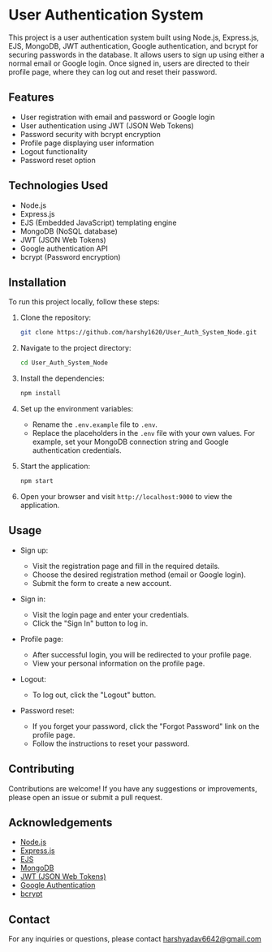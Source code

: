 # User Authentication System

This project is a user authentication system built using Node.js, Express.js, EJS, MongoDB, JWT authentication, Google authentication, and bcrypt for securing passwords in the database. It allows users to sign up using either a normal email or Google login. Once signed in, users are directed to their profile page, where they can log out and reset their password.

## Features

- User registration with email and password or Google login
- User authentication using JWT (JSON Web Tokens)
- Password security with bcrypt encryption
- Profile page displaying user information
- Logout functionality
- Password reset option

## Technologies Used

- Node.js
- Express.js
- EJS (Embedded JavaScript) templating engine
- MongoDB (NoSQL database)
- JWT (JSON Web Tokens)
- Google authentication API
- bcrypt (Password encryption)

## Installation

To run this project locally, follow these steps:

1. Clone the repository:

   ```bash
   git clone https://github.com/harshy1620/User_Auth_System_Node.git
   ```

2. Navigate to the project directory:

   ```bash
   cd User_Auth_System_Node
   ```

3. Install the dependencies:

   ```bash
   npm install
   ```

4. Set up the environment variables:

   - Rename the `.env.example` file to `.env`.
   - Replace the placeholders in the `.env` file with your own values. For example, set your MongoDB connection string and Google authentication credentials.

5. Start the application:

   ```bash
   npm start
   ```

6. Open your browser and visit `http://localhost:9000` to view the application.

## Usage

- Sign up:
  - Visit the registration page and fill in the required details.
  - Choose the desired registration method (email or Google login).
  - Submit the form to create a new account.

- Sign in:
  - Visit the login page and enter your credentials.
  - Click the "Sign In" button to log in.

- Profile page:
  - After successful login, you will be redirected to your profile page.
  - View your personal information on the profile page.

- Logout:
  - To log out, click the "Logout" button.

- Password reset:
  - If you forget your password, click the "Forgot Password" link on the profile page.
  - Follow the instructions to reset your password.

## Contributing

Contributions are welcome! If you have any suggestions or improvements, please open an issue or submit a pull request.

## Acknowledgements

- [Node.js](https://nodejs.org/)
- [Express.js](https://expressjs.com/)
- [EJS](https://ejs.co/)
- [MongoDB](https://www.mongodb.com/)
- [JWT (JSON Web Tokens)](https://jwt.io/)
- [Google Authentication](https://developers.google.com/identity/protocols/oauth2)
- [bcrypt](https://www.npmjs.com/package/bcrypt)

## Contact

For any inquiries or questions, please contact harshyadav6642@gmail.com
